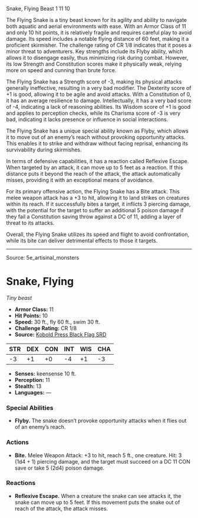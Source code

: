 <MonsterName/>Snake, Flying</MonsterName>
<CreatureType/>Beast</CreatureType>
<CR/>1</CR>
<AC/>11</AC>
<HP/>10</HP>
<summary>The Flying Snake is a tiny beast known for its agility and ability to navigate both aquatic and aerial environments with ease. With an Armor Class of 11 and only 10 hit points, it is relatively fragile and requires careful play to avoid damage. Its speed includes a notable flying distance of 60 feet, making it a proficient skirmisher. The challenge rating of CR 1/8 indicates that it poses a minor threat to adventurers. Key strengths include its Flyby ability, which allows it to disengage easily, thus minimizing risk during combat. However, its low Strength and Constitution scores make it physically weak, relying more on speed and cunning than brute force.</summary>

<detail>

The Flying Snake has a Strength score of -3, making its physical attacks generally ineffective, resulting in a very bad modifier. The Dexterity score of +1 is good, allowing it to be agile and avoid attacks. With a Constitution of 0, it has an average resilience to damage. Intellectually, it has a very bad score of -4, indicating a lack of reasoning abilities. Its Wisdom score of +1 is good and applies to perception checks, while its Charisma score of -3 is very bad, indicating it lacks presence or influence in social interactions.

The Flying Snake has a unique special ability known as Flyby, which allows it to move out of an enemy’s reach without provoking opportunity attacks. This enables it to strike and withdraw without facing reprisal, enhancing its survivability during skirmishes. 

In terms of defensive capabilities, it has a reaction called Reflexive Escape. When targeted by an attack, it can move up to 5 feet as a reaction. If this distance puts it beyond the reach of the attack, the attack automatically misses, providing it with an exceptional means of avoidance.

For its primary offensive action, the Flying Snake has a Bite attack. This melee weapon attack has a +3 to hit, allowing it to land strikes on creatures within its reach. If it successfully bites a target, it inflicts 3 piercing damage, with the potential for the target to suffer an additional 5 poison damage if they fail a Constitution saving throw against a DC of 11, adding a layer of threat to its attacks. 

Overall, the Flying Snake utilizes its speed and flight to avoid confrontation, while its bite can deliver detrimental effects to those it targets.</detail>



---

Source: 5e_artisinal_monsters

# Snake, Flying

*Tiny beast*

- **Armor Class:** 11
- **Hit Points:** 10
- **Speed:** 30 ft., fly 60 ft., swim 30 ft.
- **Challenge Rating:** CR 1/8
- **Source:** [Kobold Press Black Flag SRD](https://koboldpress.com/black-flag-roleplaying/)

| STR | DEX | CON | INT | WIS | CHA |
| --- | --- | --- | --- | --- | --- |
| -3 | +1 | +0 | -4 | +1 | -3 |

- **Senses:** keensense 10 ft.
- **Perception:** 11
- **Stealth:** 13
- **Languages:** —

### Special Abilities

- **Flyby.** The snake doesn’t provoke opportunity attacks when it flies out of an enemy’s reach.

### Actions

- **Bite.** Melee Weapon Attack: +3 to hit, reach 5 ft., one creature. Hit: 3 (1d4 + 1) piercing damage, and the target must succeed on a DC 11 CON save or take 5 (2d4) poison damage.

### Reactions

- **Reflexive Escape.** When a creature the snake can see attacks it, the snake can move up to 5 feet. If this movement puts the snake out of reach of the attack, the attack misses.



